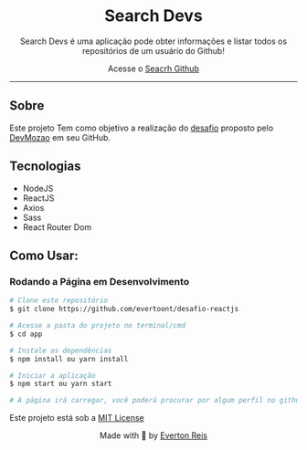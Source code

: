 <h1 align="center">
   Search Devs
</h1>

<p align="center">
  Search Devs é uma aplicação pode obter informações e listar todos os repositórios de um usuário do Github!
</p>
<p align="center">
  Acesse o <a href="https://desafio-reactjs-lac.vercel.app/">Seacrh Github</a>
</p>

<hr />

## Sobre

Este projeto Tem como objetivo a realização do [desafio](https://github.com/devMozao/desafio-reactjs) proposto pelo [DevMozao](https://github.com/devMozao) em seu GitHub.

## Tecnologias

- NodeJS
- ReactJS
- Axios
- Sass
- React Router Dom

## Como Usar:

### Rodando a Página em Desenvolvimento

```bash
# Clone este repositório
$ git clone https://github.com/evertoont/desafio-reactjs

# Acesse a pasta do projeto no terminal/cmd
$ cd app

# Instale as dependências
$ npm install ou yarn install

# Iniciar a aplicação
$ npm start ou yarn start

# A página irá carregar, você poderá procurar por algum perfil no github.
```

Este projeto está sob a [MIT License](../LICENSE)

<p align="center">
Made with 💜 by  <a href="https://www.linkedin.com/in/evertoont/">Everton Reis</a>
</p>